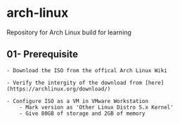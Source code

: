 # arch-linux
Repository for Arch Linux build for learning



## 01- Prerequisite

    - Download the ISO from the offical Arch Linux Wiki

    - Verify the intergity of the download from [here](https://archlinux.org/download/)

    - Configure ISO as a VM in VMware Workstation
        - Mark version as 'Other Linux Distro 5.x Kernel'
        - Give 80GB of storage and 2GB of memory
        




